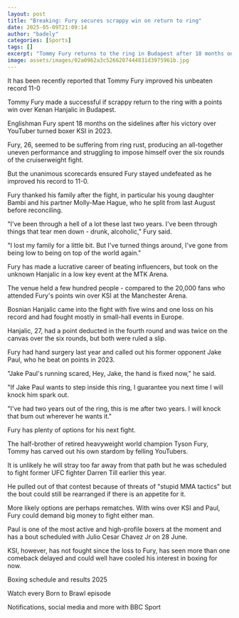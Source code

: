 ```yaml
---
layout: post
title: "Breaking: Fury secures scrappy win on return to ring"
date: 2025-05-09T21:09:14
author: "badely"
categories: [Sports]
tags: []
excerpt: "Tommy Fury returns to the ring in Budapest after 18 months on the sidelines."
image: assets/images/02a0962a3c5266207444831d3975961b.jpg
---
```


It has been recently reported that Tommy Fury improved his unbeaten record 11-0

Tommy Fury made a successful if scrappy return to the ring with a points win over Kenan Hanjalic in Budapest.

Englishman Fury spent 18 months on the sidelines after his victory over YouTuber turned boxer KSI in 2023.

Fury, 26, seemed to be suffering from ring rust, producing an all-together uneven performance and struggling to impose himself over the six rounds of the cruiserweight fight.

But the unanimous scorecards ensured Fury stayed undefeated as he improved his record to 11-0.

Fury thanked his family after the fight, in particular his young daughter Bambi and his partner Molly-Mae Hague, who he split from last August before reconciling.

"I've been through a hell of a lot these last two years. I've been through things that tear men down - drunk, alcoholic," Fury said.

"I lost my family for a little bit. But I've turned things around, I've gone from being low to being on top of the world again."

Fury has made a lucrative career of beating influencers, but took on the unknown Hanjalic in a low key event at the MTK Arena.

The venue held a few hundred people - compared to the 20,000 fans who attended Fury's points win over KSI at the Manchester Arena.

Bosnian Hanjalic came into the fight with five wins and one loss on his record and had fought mostly in small-hall events in Europe.

Hanjalic, 27, had a point deducted in the fourth round and was twice on the canvas over the six rounds, but both were ruled a slip.

Fury had hand surgery last year and called out his former opponent Jake Paul, who he beat on points in 2023.

"Jake Paul's running scared, Hey, Jake, the hand is fixed now," he said. 

"If Jake Paul wants to step inside this ring, I guarantee you next time I will knock him spark out. 

"I've had two years out of the ring, this is me after two years. I will knock that bum out wherever he wants it."

Fury has plenty of options for his next fight.

The half-brother of retired heavyweight world champion Tyson Fury, Tommy has carved out his own stardom by felling YouTubers.

It is unlikely he will stray too far away from that path but he was scheduled to fight former UFC fighter Darren Till earlier this year.

He pulled out of that contest because of threats of "stupid MMA tactics" but the bout could still be rearranged if there is an appetite for it.

More likely options are perhaps rematches. With wins over KSI and Paul, Fury could demand big money to fight either man.

Paul is one of the most active and high-profile boxers at the moment and has a bout scheduled with Julio Cesar Chavez Jr on 28 June.

KSI, however, has not fought since the loss to Fury, has seen more than one comeback delayed and could well have cooled his interest in boxing for now.

Boxing schedule and results 2025

Watch every Born to Brawl episode

Notifications, social media and more with BBC Sport

